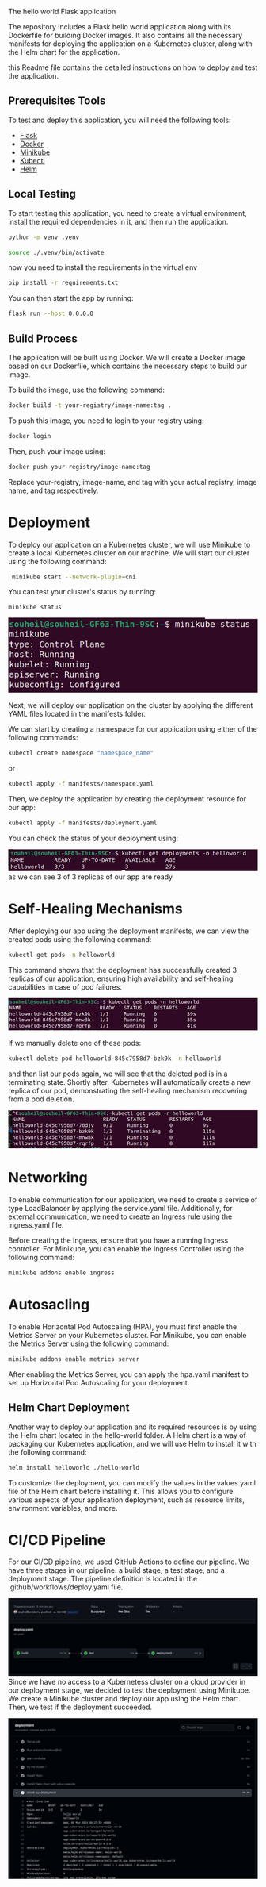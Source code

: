 The hello world Flask application

The repository includes a Flask hello world application along with its Dockerfile for building Docker images. It also contains all the necessary manifests for deploying the application on a Kubernetes cluster, along with the Helm chart for the application.


this Readme file contains  the detailed instructions on how to deploy and test the application.


## Prerequisites Tools

To test and deploy this application, you will need the following tools:

- [Flask](https://flask.palletsprojects.com/en/3.0.x/installation/)
- [Docker](https://docs.docker.com/engine/install/)
- [Minikube](https://minikube.sigs.k8s.io/docs/start/)
- [Kubectl](https://kubernetes.io/docs/tasks/tools/install-kubectl-linux/)
- [Helm](https://helm.sh/docs/intro/install/)


## Local Testing

To start testing this application, you need to create a virtual environment, install the required dependencies in it, and then run the application.

```bash
python -m venv .venv
```
```bash
source ./.venv/bin/activate
```
now you need to install the requirements in the virtual env

```bash
pip install -r requirements.txt
```

You can then start the app by running:

```bash
flask run --host 0.0.0.0 
```

## Build Process

The application will be built using Docker. We will create a Docker image based on our Dockerfile, which contains the necessary steps to build our image.

To build the image, use the following command:

```bash
docker build -t your-registry/image-name:tag .
```

To push this image, you need to login to your registry using:

```bash
docker login
```

Then, push your image using:

```bash
docker push your-registry/image-name:tag
```
Replace your-registry, image-name, and tag with your actual registry, image name, and tag respectively.


# Deployment

To deploy our application on a Kubernetes cluster, we will use Minikube to create a local Kubernetes cluster on our machine. We will start our cluster using the following command:

```bash
 minikube start --network-plugin=cni
 ```

You can test your cluster's status by running: 

 ```
 minikube status
 ```
 ![Alt text](doc_images/image.png)

Next, we will deploy our application on the cluster by applying the different YAML files located in the manifests folder.

We can start by creating a namespace for our application using either of the following commands: 

```bash
kubectl create namespace "namespace_name"
```
or 
``` bash
kubectl apply -f manifests/namespace.yaml
```
Then, we deploy the application by creating the deployment resource for our app:
```bash
kubectl apply -f manifests/deployment.yaml 
```

You can check the status of your deployment using:

![Alt text](doc_images/image-1.png)
as we can see 3 of 3 replicas of our app are ready


# Self-Healing Mechanisms

After deploying our app using the deployment manifests, we can view the created pods using the following command:

```bash
kubectl get pods -n helloworld
```

This command shows that the deployment has successfully created 3 replicas of our application, ensuring high availability and self-healing capabilities in case of pod failures.

![Alt text](doc_images/image-4.png)

If we manually delete one of these pods:

```bash
kubectl delete pod helloworld-845c7958d7-bzk9k -n helloworld
```
and then list our pods again, we will see that the deleted pod is in a terminating state. Shortly after, Kubernetes will automatically create a new replica of our pod, demonstrating the self-healing mechanism recovering from a pod deletion.

![Alt text](doc_images/image-5.png)


# Networking

To enable communication for our application, we need to create a service of type LoadBalancer by applying the service.yaml file. Additionally, for external communication, we need to create an Ingress rule using the ingress.yaml file.

Before creating the Ingress, ensure that you have a running Ingress controller. For Minikube, you can enable the Ingress Controller using the following command:

```bash
minikube addons enable ingress
```

# Autosacling

To enable Horizontal Pod Autoscaling (HPA), you must first enable the Metrics Server on your Kubernetes cluster. For Minikube, you can enable the Metrics Server using the following command:

```bash
minikube addons enable metrics server
```

After enabling the Metrics Server, you can apply the hpa.yaml manifest to set up Horizontal Pod Autoscaling for your deployment.

## Helm Chart Deployment

Another way to deploy our application and its required resources is by using the Helm chart located in the hello-world folder. A Helm chart is a way of packaging our Kubernetes application, and we will use Helm to install it with the following command:

```bash
helm install helloworld ./hello-world
```
To customize the deployment, you can modify the values in the values.yaml file of the Helm chart before installing it. This allows you to configure various aspects of your application deployment, such as resource limits, environment variables, and more.

# CI/CD Pipeline

For our CI/CD pipeline, we used GitHub Actions to define our pipeline. We have three stages in our pipeline: a build stage, a test stage, and a deployment stage. The pipeline definition is located in the .github/workflows/deploy.yaml file.

![Alt text](doc_images/image-2.png)
Since we have no access to a Kubernetess cluster on a cloud provider in our deployment stage, we decided to test the deployment using Minikube. We create a Minikube cluster and deploy our app using the Helm chart. Then, we test if the deployment succeeded.

![Alt text](doc_images/image6.png)


